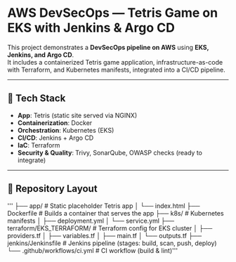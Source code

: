 # AWS DevSecOps — Tetris Game on EKS with Jenkins & Argo CD

This project demonstrates a **DevSecOps pipeline on AWS** using **EKS, Jenkins, and Argo CD**.  
It includes a containerized Tetris game application, infrastructure-as-code with Terraform, and Kubernetes manifests, integrated into a CI/CD pipeline.

---

## 🚀 Tech Stack
- **App**: Tetris (static site served via NGINX)
- **Containerization**: Docker
- **Orchestration**: Kubernetes (EKS)
- **CI/CD**: Jenkins + Argo CD
- **IaC**: Terraform
- **Security & Quality**: Trivy, SonarQube, OWASP checks (ready to integrate)

---

## 📂 Repository Layout
'''
├── app/ # Static placeholder Tetris app
│ └── index.html
├── Dockerfile # Builds a container that serves the app
├── k8s/ # Kubernetes manifests
│ ├── deployment.yml
│ └── service.yml
├── terraform/EKS_TERRAFORM/ # Terraform config for EKS cluster
│ ├── providers.tf
│ ├── variables.tf
│ ├── main.tf
│ └── outputs.tf
├── jenkins/Jenkinsfile # Jenkins pipeline (stages: build, scan, push, deploy)
└── .github/workflows/ci.yml # CI workflow (build & lint)'''


